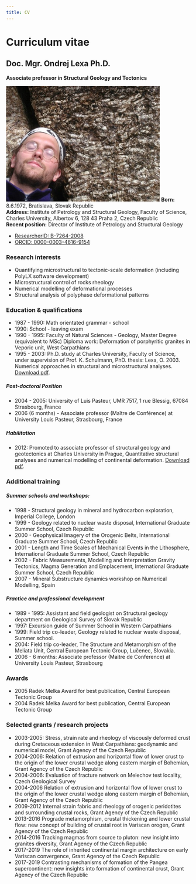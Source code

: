 ```yaml
---
title: CV
---
```


# Curriculum vitae
## Doc. Mgr. Ondrej Lexa Ph.D.
**Associate professor in Structural Geology and Tectonics**

![me_and_granite](meandgranite.jpg?classes=float-right)
**Born:** 8.6.1972, Bratislava, Slovak Republic<br/>
**Address:** Institute of Petrology and Structural Geology, Faculty of Science, Charles University, Albertov 6, 128 43 Praha 2, Czech Republic<br/>
**Recent position:** Director of Institute of Petrology and Structural Geology

  * [ResearcherID: B-7264-2008](http://www.researcherid.com/rid/B-7264-2008)
  * [ORCID: 0000-0003-4616-9154](https://orcid.org/0000-0003-4616-9154)

### Research interests
  * Quantifying microstructural to tectonic-scale deformation (including PolyLX software development)
  * Microstructural control of rocks rheology
  * Numerical modelling of deformational processes
  * Structural analysis of polyphase deformational patterns

### Education & qualifications
  * 1987 - 1990: Math orientated grammar - school
  * 1990: School - leaving exam
  * 1990 - 1995: Faculty of Natural Sciences - Geology, Master Degree (equivalent to MSc)
Diploma work: Deformation of porphyritic granites in Veporic unit, West Carpathians
  * 1995 - 2003: Ph.D. study at Charles University, Faculty of Science, under supervision of Prof. K. Schulmann, PhD. thesis: Lexa, O. 2003. Numerical approaches in structural and microstructural analyses. [Download pdf](lexa_thesis_defended.pdf).

##### Post-doctoral Position
  * 2004 - 2005: University of Luis Pasteur, UMR 7517, 1 rue Blessig, 67084 Strasbourg, France
  * 2006 (6 months) - Associate professor (Maître de Conférence) at University Louis Pasteur, Strasbourg, France

##### Habilitation
  * 2012: Promoted to associate professor of structural geology and geotectonics at Charles University in Prague, Quantitative structural analyses and numerical modelling of continental deformation. [Download pdf](lexa_habilitation.pdf).

### Additional training
##### Summer schools and workshops:
  * 1998 - Structural geology in mineral and hydrocarbon exploration, Imperial College, London
  * 1999 - Geology related to nuclear waste disposal, International Graduate Summer School, Czech Republic
  * 2000 - Geophysical Imagery of the Orogenic Belts, International Graduate Summer School, Czech Republic
  * 2001 - Length and Time Scales of Mechanical Events in the Lithosphere, International Graduate Summer School, Czech Republic
  * 2002 - Fabric Measurements, Modelling and Interpretation Gravity Tectonics, Magma Generation and Emplacement, International Graduate Summer School, Czech Republic
  * 2007 - Mineral Substructure dynamics workshop on Numerical Modelling, Spain

##### Practice and professional development
  * 1989 - 1995: Assistant and field geologist on Structural geology department on Geological Survey of Slovak Republic
  * 1997: Excursion guide of Summer School in Western Carpathians
  * 1999: Field trip co-leader, Geology related to nuclear waste disposal, Summer school.
  * 2004: Field trip co-leader, The Structure and Metamorphism of the Meliata Unit, Central European Tectonic Group, Lučenec, Slovakia.
  * 2006 - 6 months: Associate professor (Maitre de Conference) at University Louis Pasteur, Strasbourg

### Awards
  * 2005 Radek Melka Award for best publication, Central European Tectonic Group
  * 2004 Radek Melka Award for best publication, Central European Tectonic Group

### Selected grants / research projects
  * 2003-2005: Stress, strain rate and rheology of viscously deformed crust during Cretaceous extension in West Carpathians: geodynamic and numerical model, Grant Agency of the Czech Republic
  * 2004-2006: Relation of extrusion and horizontal flow of lower crust to the origin of the lower crustal wedge along eastern margin of Bohemian, Grant Agency of the Czech Republic
  * 2004-2006: Evaluation of fracture network on Melechov test locality, Czech Geological Survey
  * 2004-2006 Relation of extrusion and horizontal flow of lower crust to the origin of the lower crustal wedge along eastern margin of Bohemian, Grant Agency of the Czech Republic
  * 2009-2012 Internal strain fabric and rheology of orogenic peridotites and surrounding crustal rocks, Grant Agency of the Czech Republic
  * 2013-2016 Prograde metamorphism, crustal thickening and lower crustal flow: new concept of building of crustal root in Variscan orogen, Grant Agency of the Czech Republic
  * 2014-2016 Tracking magmas from source to pluton: new insight into granites diversity, Grant Agency of the Czech Republic
  * 2017-2019 The role of inherited continental margin architecture on early Variscan convergence, Grant Agency of the Czech Republic
  * 2017-2019 Contrasting mechanisms of formation of the Pangea supercontinent: new insights into formation of continental crust, Grant Agency of the Czech Republic